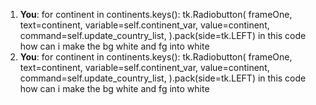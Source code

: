 1. **You**: for continent in continents.keys():
            tk.Radiobutton(
                frameOne,
                text=continent,
                variable=self.continent_var,
                value=continent,
                command=self.update_country_list,
            ).pack(side=tk.LEFT) in this code how can i make the bg white and fg into white
2. **You**: for continent in continents.keys():
            tk.Radiobutton(
                frameOne,
                text=continent,
                variable=self.continent_var,
                value=continent,
                command=self.update_country_list,
            ).pack(side=tk.LEFT) in this code how can i make the bg white and fg into white